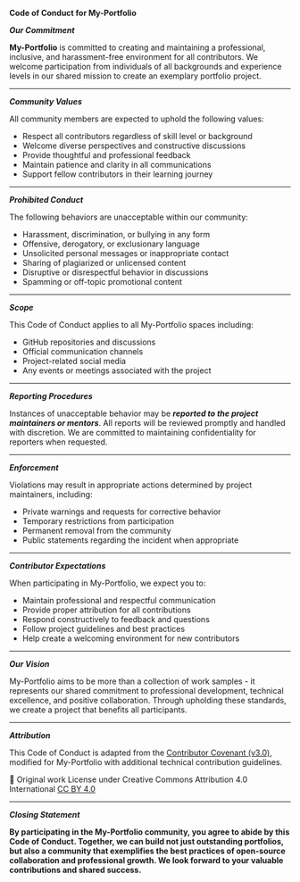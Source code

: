 **Code of Conduct for My-Portfolio**

***Our Commitment***

**My-Portfolio** is committed to creating and maintaining a professional, inclusive, and harassment-free environment for all contributors. We welcome participation from individuals of all backgrounds and experience levels in our shared mission to create an exemplary portfolio project.

---

***Community Values***

All community members are expected to uphold the following values:
- Respect all contributors regardless of skill level or background
- Welcome diverse perspectives and constructive discussions
- Provide thoughtful and professional feedback
- Maintain patience and clarity in all communications
- Support fellow contributors in their learning journey

---

***Prohibited Conduct***

The following behaviors are unacceptable within our community:
- Harassment, discrimination, or bullying in any form
- Offensive, derogatory, or exclusionary language
- Unsolicited personal messages or inappropriate contact
- Sharing of plagiarized or unlicensed content
- Disruptive or disrespectful behavior in discussions
- Spamming or off-topic promotional content

---

***Scope***

This Code of Conduct applies to all My-Portfolio spaces including:
- GitHub repositories and discussions
- Official communication channels
- Project-related social media
- Any events or meetings associated with the project

---

***Reporting Procedures***

Instances of unacceptable behavior may be ***reported to the project maintainers or mentors***. All reports will be reviewed promptly and handled with discretion. We are committed to maintaining confidentiality for reporters when requested.

---

***Enforcement***

Violations may result in appropriate actions determined by project maintainers, including:
- Private warnings and requests for corrective behavior
- Temporary restrictions from participation
- Permanent removal from the community
- Public statements regarding the incident when appropriate

---

***Contributor Expectations***

When participating in My-Portfolio, we expect you to:
- Maintain professional and respectful communication
- Provide proper attribution for all contributions
- Respond constructively to feedback and questions
- Follow project guidelines and best practices
- Help create a welcoming environment for new contributors

---

***Our Vision***

My-Portfolio aims to be more than a collection of work samples - it represents our shared commitment to professional development, technical excellence, and positive collaboration. Through upholding these standards, we create a project that benefits all participants.

---

***Attribution***

This Code of Conduct is adapted from the [Contributor Covenant (v3.0)](https://www.contributor-covenant.org/version/3/0/code_of_conduct/), modified for My-Portfolio with additional technical contribution guidelines. 

📌 Original work License under Creative Commons Attribution 4.0 International [CC BY 4.0](https://creativecommons.org/licenses/by/4.0/)

---

***Closing Statement***

**By participating in the My-Portfolio community, you agree to abide by this Code of Conduct. Together, we can build not just outstanding portfolios, but also a community that exemplifies the best practices of open-source collaboration and professional growth. We look forward to your valuable contributions and shared success.**